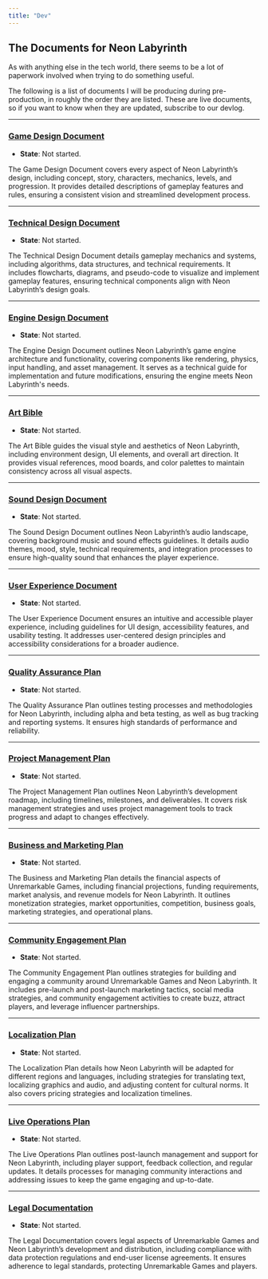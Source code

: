 ```yaml
---
title: "Dev"
---
```


## The Documents for Neon Labyrinth

As with anything else in the tech world, there seems to be a lot of paperwork involved when trying to do something useful.

The following is a list of documents I will be producing during pre-production, in roughly the order they are listed. These are live documents, so if you want to know when they are updated, subscribe to our devlog.

---

### [Game Design Document](/dev/gdd)
- **State**: Not started.

The Game Design Document covers every aspect of Neon Labyrinth’s design, including concept, story, characters, mechanics, levels, and progression. It provides detailed descriptions of gameplay features and rules, ensuring a consistent vision and streamlined development process.

---

### [Technical Design Document](/dev/tdd)
- **State**: Not started.

The Technical Design Document details gameplay mechanics and systems, including algorithms, data structures, and technical requirements. It includes flowcharts, diagrams, and pseudo-code to visualize and implement gameplay features, ensuring technical components align with Neon Labyrinth’s design goals.

---

### [Engine Design Document](/dev/edd)
- **State**: Not started.

The Engine Design Document outlines Neon Labyrinth’s game engine architecture and functionality, covering components like rendering, physics, input handling, and asset management. It serves as a technical guide for implementation and future modifications, ensuring the engine meets Neon Labyrinth's needs.

---

### [Art Bible](/dev/art_bible)
- **State**: Not started.

The Art Bible guides the visual style and aesthetics of Neon Labyrinth, including environment design, UI elements, and overall art direction. It provides visual references, mood boards, and color palettes to maintain consistency across all visual aspects.

---

### [Sound Design Document](/dev/sdd)
- **State**: Not started.

The Sound Design Document outlines Neon Labyrinth’s audio landscape, covering background music and sound effects guidelines. It details audio themes, mood, style, technical requirements, and integration processes to ensure high-quality sound that enhances the player experience.

---

### [User Experience Document](/dev/uxd)
- **State**: Not started.

The User Experience Document ensures an intuitive and accessible player experience, including guidelines for UI design, accessibility features, and usability testing. It addresses user-centered design principles and accessibility considerations for a broader audience.

---

### [Quality Assurance Plan](/dev/qap)
- **State**: Not started.

The Quality Assurance Plan outlines testing processes and methodologies for Neon Labyrinth, including alpha and beta testing, as well as bug tracking and reporting systems. It ensures high standards of performance and reliability.

---

### [Project Management Plan](/dev/pmp)
- **State**: Not started.

The Project Management Plan outlines Neon Labyrinth’s development roadmap, including timelines, milestones, and deliverables. It covers risk management strategies and uses project management tools to track progress and adapt to changes effectively.

---

### [Business and Marketing Plan](/dev/bmp)
- **State**: Not started.

The Business and Marketing Plan details the financial aspects of Unremarkable Games, including financial projections, funding requirements, market analysis, and revenue models for Neon Labyrinth. It outlines monetization strategies, market opportunities, competition, business goals, marketing strategies, and operational plans.

---

### [Community Engagement Plan](/dev/cep)
- **State**: Not started.

The Community Engagement Plan outlines strategies for building and engaging a community around Unremarkable Games and Neon Labyrinth. It includes pre-launch and post-launch marketing tactics, social media strategies, and community engagement activities to create buzz, attract players, and leverage influencer partnerships.

---

### [Localization Plan](/dev/loc)
- **State**: Not started.

The Localization Plan details how Neon Labyrinth will be adapted for different regions and languages, including strategies for translating text, localizing graphics and audio, and adjusting content for cultural norms. It also covers pricing strategies and localization timelines.

---

### [Live Operations Plan](/dev/lop)
- **State**: Not started.

The Live Operations Plan outlines post-launch management and support for Neon Labyrinth, including player support, feedback collection, and regular updates. It details processes for managing community interactions and addressing issues to keep the game engaging and up-to-date.

---

### [Legal Documentation](/dev/legal)
- **State**: Not started.

The Legal Documentation covers legal aspects of Unremarkable Games and Neon Labyrinth’s development and distribution, including compliance with data protection regulations and end-user license agreements. It ensures adherence to legal standards, protecting Unremarkable Games and players.
